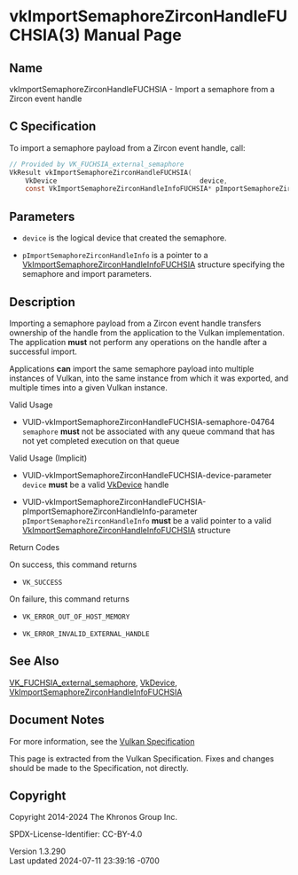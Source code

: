 # vkImportSemaphoreZirconHandleFUCHSIA(3) Manual Page

## Name

vkImportSemaphoreZirconHandleFUCHSIA - Import a semaphore from a Zircon
event handle



## <a href="#_c_specification" class="anchor"></a>C Specification

To import a semaphore payload from a Zircon event handle, call:

``` c
// Provided by VK_FUCHSIA_external_semaphore
VkResult vkImportSemaphoreZirconHandleFUCHSIA(
    VkDevice                                    device,
    const VkImportSemaphoreZirconHandleInfoFUCHSIA* pImportSemaphoreZirconHandleInfo);
```

## <a href="#_parameters" class="anchor"></a>Parameters

- `device` is the logical device that created the semaphore.

- `pImportSemaphoreZirconHandleInfo` is a pointer to a
  [VkImportSemaphoreZirconHandleInfoFUCHSIA](https://registry.khronos.org/vulkan/specs/1.3-extensions/man/html/VkImportSemaphoreZirconHandleInfoFUCHSIA.html)
  structure specifying the semaphore and import parameters.

## <a href="#_description" class="anchor"></a>Description

Importing a semaphore payload from a Zircon event handle transfers
ownership of the handle from the application to the Vulkan
implementation. The application **must** not perform any operations on
the handle after a successful import.

Applications **can** import the same semaphore payload into multiple
instances of Vulkan, into the same instance from which it was exported,
and multiple times into a given Vulkan instance.

Valid Usage

- <a href="#VUID-vkImportSemaphoreZirconHandleFUCHSIA-semaphore-04764"
  id="VUID-vkImportSemaphoreZirconHandleFUCHSIA-semaphore-04764"></a>
  VUID-vkImportSemaphoreZirconHandleFUCHSIA-semaphore-04764  
  `semaphore` **must** not be associated with any queue command that has
  not yet completed execution on that queue

Valid Usage (Implicit)

- <a href="#VUID-vkImportSemaphoreZirconHandleFUCHSIA-device-parameter"
  id="VUID-vkImportSemaphoreZirconHandleFUCHSIA-device-parameter"></a>
  VUID-vkImportSemaphoreZirconHandleFUCHSIA-device-parameter  
  `device` **must** be a valid [VkDevice](https://registry.khronos.org/vulkan/specs/1.3-extensions/man/html/VkDevice.html) handle

- <a
  href="#VUID-vkImportSemaphoreZirconHandleFUCHSIA-pImportSemaphoreZirconHandleInfo-parameter"
  id="VUID-vkImportSemaphoreZirconHandleFUCHSIA-pImportSemaphoreZirconHandleInfo-parameter"></a>
  VUID-vkImportSemaphoreZirconHandleFUCHSIA-pImportSemaphoreZirconHandleInfo-parameter  
  `pImportSemaphoreZirconHandleInfo` **must** be a valid pointer to a
  valid
  [VkImportSemaphoreZirconHandleInfoFUCHSIA](https://registry.khronos.org/vulkan/specs/1.3-extensions/man/html/VkImportSemaphoreZirconHandleInfoFUCHSIA.html)
  structure

Return Codes

On success, this command returns  
- `VK_SUCCESS`

On failure, this command returns  
- `VK_ERROR_OUT_OF_HOST_MEMORY`

- `VK_ERROR_INVALID_EXTERNAL_HANDLE`

## <a href="#_see_also" class="anchor"></a>See Also

[VK_FUCHSIA_external_semaphore](https://registry.khronos.org/vulkan/specs/1.3-extensions/man/html/VK_FUCHSIA_external_semaphore.html),
[VkDevice](https://registry.khronos.org/vulkan/specs/1.3-extensions/man/html/VkDevice.html),
[VkImportSemaphoreZirconHandleInfoFUCHSIA](https://registry.khronos.org/vulkan/specs/1.3-extensions/man/html/VkImportSemaphoreZirconHandleInfoFUCHSIA.html)

## <a href="#_document_notes" class="anchor"></a>Document Notes

For more information, see the <a
href="https://registry.khronos.org/vulkan/specs/1.3-extensions/html/vkspec.html#vkImportSemaphoreZirconHandleFUCHSIA"
target="_blank" rel="noopener">Vulkan Specification</a>

This page is extracted from the Vulkan Specification. Fixes and changes
should be made to the Specification, not directly.

## <a href="#_copyright" class="anchor"></a>Copyright

Copyright 2014-2024 The Khronos Group Inc.

SPDX-License-Identifier: CC-BY-4.0

Version 1.3.290  
Last updated 2024-07-11 23:39:16 -0700
